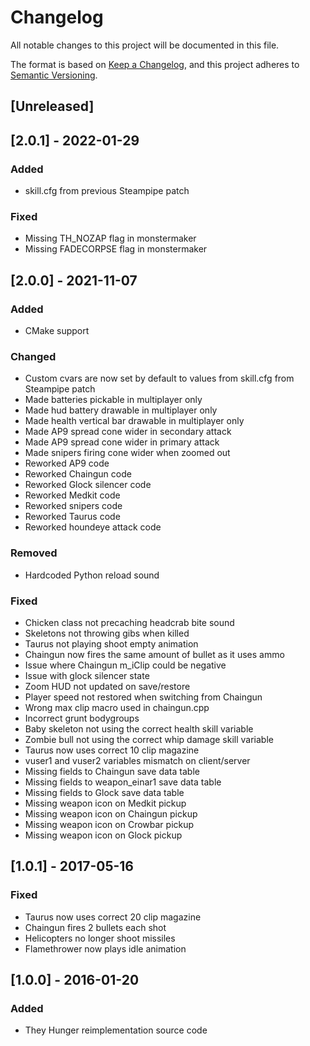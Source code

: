 # Changelog

All notable changes to this project will be documented in this file.

The format is based on [Keep a Changelog](https://keepachangelog.com/en/1.0.0/),
and this project adheres to [Semantic Versioning](https://semver.org/spec/v2.0.0.html).

## [Unreleased]

## [2.0.1] - 2022-01-29

### Added

- skill.cfg from previous Steampipe patch

### Fixed

- Missing TH_NOZAP flag in monstermaker
- Missing FADECORPSE flag in monstermaker

## [2.0.0] - 2021-11-07

### Added

- CMake support

### Changed

- Custom cvars are now set by default to values from skill.cfg from Steampipe patch
- Made batteries pickable in multiplayer only
- Made hud battery drawable in multiplayer only
- Made health vertical bar drawable in multiplayer only
- Made AP9 spread cone wider in secondary attack
- Made AP9 spread cone wider in primary attack
- Made snipers firing cone wider when zoomed out
- Reworked AP9 code
- Reworked Chaingun code
- Reworked Glock silencer code
- Reworked Medkit code
- Reworked snipers code
- Reworked Taurus code
- Reworked houndeye attack code

### Removed

- Hardcoded Python reload sound

### Fixed

- Chicken class not precaching headcrab bite sound
- Skeletons not throwing gibs when killed
- Taurus not playing shoot empty animation
- Chaingun now fires the same amount of bullet as it uses ammo
- Issue where Chaingun m_iClip could be negative
- Issue with glock silencer state
- Zoom HUD not updated on save/restore
- Player speed not restored when switching from Chaingun
- Wrong max clip macro used in chaingun.cpp
- Incorrect grunt bodygroups
- Baby skeleton not using the correct health skill variable
- Zombie bull not using the correct whip damage skill variable
- Taurus now uses correct 10 clip magazine
- vuser1 and vuser2 variables mismatch on client/server
- Missing fields to Chaingun save data table
- Missing fields to weapon_einar1 save data table
- Missing fields to Glock save data table
- Missing weapon icon on Medkit pickup
- Missing weapon icon on Chaingun pickup
- Missing weapon icon on Crowbar pickup
- Missing weapon icon on Glock pickup

## [1.0.1] - 2017-05-16

### Fixed

- Taurus now uses correct 20 clip magazine
- Chaingun fires 2 bullets each shot
- Helicopters no longer shoot missiles
- Flamethrower now plays idle animation

## [1.0.0] - 2016-01-20

### Added

- They Hunger reimplementation source code
